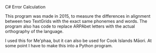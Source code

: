 C# Error Calculation

This program was made in 2015, to measure the differences in alignment between two TextGrids with the exact same phonemes and words. The program also has code to replace ARPAbet letters with the actual orthography of the language.

I used this for Me'phaa, but it can also be used for Cook Islands Māori. At some point I have to make this into a Python program.
